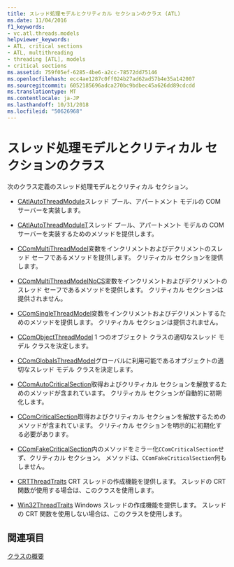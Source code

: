 ```yaml
---
title: スレッド処理モデルとクリティカル セクションのクラス (ATL)
ms.date: 11/04/2016
f1_keywords:
- vc.atl.threads.models
helpviewer_keywords:
- ATL, critical sections
- ATL, multithreading
- threading [ATL], models
- critical sections
ms.assetid: 759f05ef-6285-4be6-a2cc-78572dd75146
ms.openlocfilehash: ecc4ae1287c0ff024b27ad62ad57b4e35a142007
ms.sourcegitcommit: 6052185696adca270bc9bdbec45a626dd89cdcdd
ms.translationtype: MT
ms.contentlocale: ja-JP
ms.lasthandoff: 10/31/2018
ms.locfileid: "50626968"
---
```

# <a name="threading-models-and-critical-sections-classes"></a>スレッド処理モデルとクリティカル セクションのクラス

次のクラス定義のスレッド処理モデルとクリティカル セクション。

- [CAtlAutoThreadModule](../atl/reference/catlautothreadmodule-class.md)スレッド プール、アパートメント モデルの COM サーバーを実装します。

- [CAtlAutoThreadModuleT](../atl/reference/catlautothreadmodulet-class.md)スレッド プール、アパートメント モデルの COM サーバーを実装するためのメソッドを提供します。

- [CComMultiThreadModel](../atl/reference/ccommultithreadmodel-class.md)変数をインクリメントおよびデクリメントのスレッド セーフであるメソッドを提供します。 クリティカル セクションを提供します。

- [CComMultiThreadModelNoCS](../atl/reference/ccommultithreadmodelnocs-class.md)変数をインクリメントおよびデクリメントのスレッド セーフであるメソッドを提供します。 クリティカル セクションは提供されません。

- [CComSingleThreadModel](../atl/reference/ccomsinglethreadmodel-class.md)変数をインクリメントおよびデクリメントするためのメソッドを提供します。 クリティカル セクションは提供されません。

- [CComObjectThreadModel](../atl/reference/atl-typedefs.md#ccomobjectthreadmodel) 1 つのオブジェクト クラスの適切なスレッド モデル クラスを決定します。

- [CComGlobalsThreadModel](../atl/reference/atl-typedefs.md#ccomglobalsthreadmodel)グローバルに利用可能であるオブジェクトの適切なスレッド モデル クラスを決定します。

- [CComAutoCriticalSection](../atl/reference/ccomautocriticalsection-class.md)取得およびクリティカル セクションを解放するためのメソッドが含まれています。 クリティカル セクションが自動的に初期化します。

- [CComCriticalSection](../atl/reference/ccomcriticalsection-class.md)取得およびクリティカル セクションを解放するためのメソッドが含まれています。 クリティカル セクションを明示的に初期化する必要があります。

- [CComFakeCriticalSection](../atl/reference/ccomfakecriticalsection-class.md)内のメソッドをミラー化`CComCriticalSection`せず、クリティカル セクション。 メソッドは、`CComFakeCriticalSection`何もしません。

- [CRTThreadTraits](../atl/reference/crtthreadtraits-class.md) CRT スレッドの作成機能を提供します。 スレッドの CRT 関数が使用する場合は、このクラスを使用します。

- [Win32ThreadTraits](../atl/reference/win32threadtraits-class.md) Windows スレッドの作成機能を提供します。 スレッドの CRT 関数を使用しない場合は、このクラスを使用します。

## <a name="see-also"></a>関連項目

[クラスの概要](../atl/atl-class-overview.md)

